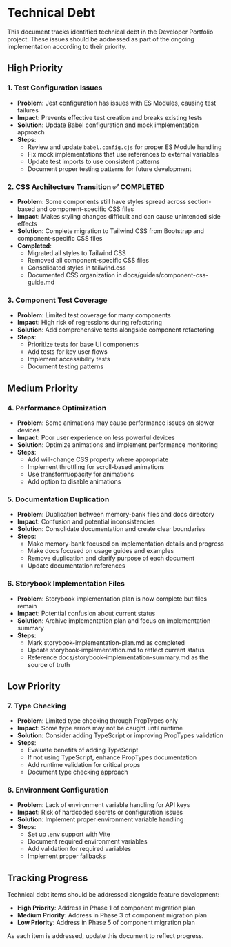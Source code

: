 # Technical Debt

This document tracks identified technical debt in the Developer Portfolio project. These issues should be addressed as part of the ongoing implementation according to their priority.

## High Priority

### 1. Test Configuration Issues

- **Problem**: Jest configuration has issues with ES Modules, causing test failures
- **Impact**: Prevents effective test creation and breaks existing tests
- **Solution**: Update Babel configuration and mock implementation approach
- **Steps**:
  - Review and update `babel.config.cjs` for proper ES Module handling
  - Fix mock implementations that use references to external variables
  - Update test imports to use consistent patterns
  - Document proper testing patterns for future development

### 2. CSS Architecture Transition ✅ COMPLETED

- **Problem**: Some components still have styles spread across section-based and component-specific CSS files
- **Impact**: Makes styling changes difficult and can cause unintended side effects
- **Solution**: Complete migration to Tailwind CSS from Bootstrap and component-specific CSS files
- **Completed**:
  - Migrated all styles to Tailwind CSS
  - Removed all component-specific CSS files
  - Consolidated styles in tailwind.css
  - Documented CSS organization in docs/guides/component-css-guide.md

### 3. Component Test Coverage

- **Problem**: Limited test coverage for many components
- **Impact**: High risk of regressions during refactoring
- **Solution**: Add comprehensive tests alongside component refactoring
- **Steps**:
  - Prioritize tests for base UI components
  - Add tests for key user flows
  - Implement accessibility tests
  - Document testing patterns

## Medium Priority

### 4. Performance Optimization

- **Problem**: Some animations may cause performance issues on slower devices
- **Impact**: Poor user experience on less powerful devices
- **Solution**: Optimize animations and implement performance monitoring
- **Steps**:
  - Add will-change CSS property where appropriate
  - Implement throttling for scroll-based animations
  - Use transform/opacity for animations
  - Add option to disable animations

### 5. Documentation Duplication

- **Problem**: Duplication between memory-bank files and docs directory
- **Impact**: Confusion and potential inconsistencies
- **Solution**: Consolidate documentation and create clear boundaries
- **Steps**:
  - Make memory-bank focused on implementation details and progress
  - Make docs focused on usage guides and examples
  - Remove duplication and clarify purpose of each document
  - Update documentation references

### 6. Storybook Implementation Files

- **Problem**: Storybook implementation plan is now complete but files remain
- **Impact**: Potential confusion about current status
- **Solution**: Archive implementation plan and focus on implementation summary
- **Steps**:
  - Mark storybook-implementation-plan.md as completed
  - Update storybook-implementation.md to reflect current status
  - Reference docs/storybook-implementation-summary.md as the source of truth

## Low Priority

### 7. Type Checking

- **Problem**: Limited type checking through PropTypes only
- **Impact**: Some type errors may not be caught until runtime
- **Solution**: Consider adding TypeScript or improving PropTypes validation
- **Steps**:
  - Evaluate benefits of adding TypeScript
  - If not using TypeScript, enhance PropTypes documentation
  - Add runtime validation for critical props
  - Document type checking approach

### 8. Environment Configuration

- **Problem**: Lack of environment variable handling for API keys
- **Impact**: Risk of hardcoded secrets or configuration issues
- **Solution**: Implement proper environment variable handling
- **Steps**:
  - Set up .env support with Vite
  - Document required environment variables
  - Add validation for required variables
  - Implement proper fallbacks

## Tracking Progress

Technical debt items should be addressed alongside feature development:

- **High Priority**: Address in Phase 1 of component migration plan
- **Medium Priority**: Address in Phase 3 of component migration plan
- **Low Priority**: Address in Phase 5 of component migration plan

As each item is addressed, update this document to reflect progress.